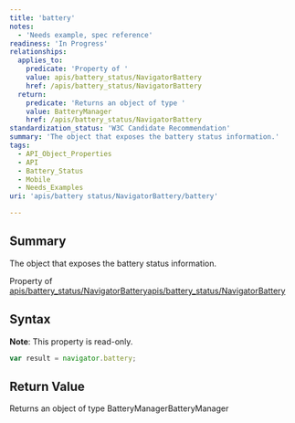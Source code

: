 ```yaml
---
title: 'battery'
notes:
  - 'Needs example, spec reference'
readiness: 'In Progress'
relationships:
  applies_to:
    predicate: 'Property of '
    value: apis/battery_status/NavigatorBattery
    href: /apis/battery_status/NavigatorBattery
  return:
    predicate: 'Returns an object of type '
    value: BatteryManager
    href: /apis/battery_status/NavigatorBattery
standardization_status: 'W3C Candidate Recommendation'
summary: 'The object that exposes the battery status information.'
tags:
  - API_Object_Properties
  - API
  - Battery_Status
  - Mobile
  - Needs_Examples
uri: 'apis/battery status/NavigatorBattery/battery'

---
```

## Summary

The object that exposes the battery status information.

Property of [apis/battery\_status/NavigatorBattery](/apis/battery_status/NavigatorBattery)[apis/battery\_status/NavigatorBattery](/apis/battery_status/NavigatorBattery)

## Syntax

**Note**: This property is read-only.

``` js
var result = navigator.battery;
```

## Return Value

Returns an object of type BatteryManagerBatteryManager

